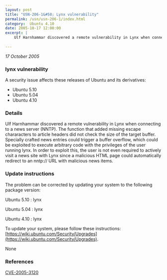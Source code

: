 ```yaml
---
layout: post
title: "USN-206-1&#58; Lynx vulnerability"
permalink: /usn/usn-206-1/index.html
category:  Ubuntu 4.10
date: 2005-10-17 12:00:00
excerpt: |
    Ulf Harnhammar discovered a remote vulnerability in Lynx when connecting to a news server (NNTP). The function that added missing escape chararacters to article headers did not check the size of the target buffer. Specially crafted news entries could trigger a buffer overflow, which could be exploited to execute arbitrary code with the privileges of the user running lynx. In order to exploit this, the user is not even required to actively visit a news site with Lynx since a malicious HTML page could automatically redirect to an nntp:// URL with malicious news items.
    
--- 
```

 
 

*17 October 2005*

### lynx vulnerability

A security issue affects these releases of Ubuntu and its derivatives:

* Ubuntu 5.10
* Ubuntu 5.04
* Ubuntu 4.10

### Details

Ulf Harnhammar discovered a remote vulnerability in Lynx when connecting to a news server (NNTP). The function that added missing escape chararacters to article headers did not check the size of the target buffer. Specially crafted news entries could trigger a buffer overflow, which could be exploited to execute arbitrary code with the privileges of the user running lynx. In order to exploit this, the user is not even required to actively visit a news site with Lynx since a malicious HTML page could automatically redirect to an nntp:// URL with malicious news items.

### Update instructions

The problem can be corrected by updating your system to the following package version:

Ubuntu 5.10
 : lynx 

Ubuntu 5.04
 : lynx 

Ubuntu 4.10
 : lynx 

To update your system, please follow these instructions: [https://wiki.ubuntu.com/Security/Upgrades](https://wiki.ubuntu.com/Security/Upgrades).

None

### References

 
 [CVE-2005-3120](http://people.ubuntu.com/~ubuntu-security/cve/CVE-2005-3120)
 

